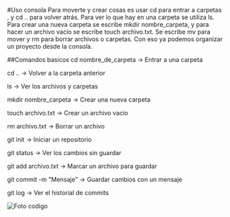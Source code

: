 #Uso consola
Para moverte y crear cosas es usar cd para entrar a carpetas , y cd .. para volver atrás. Para ver lo que hay en una carpeta se utiliza ls. Para crear una nueva carpeta se escribe mkdir nombre_carpeta, y para hacer un archivo vacío se escribe touch archivo.txt. Se escribe mv para mover y rm para borrar archivos o carpetas. Con eso ya podemos organizar un proyecto desde la consola.

##Comandos basicos
cd nombre_de_carpeta → Entrar a una carpeta

cd .. → Volver a la carpeta anterior

ls → Ver los archivos y carpetas 

mkdir nombre_carpeta → Crear una nueva carpeta

touch archivo.txt → Crear un archivo vacío

rm archivo.txt → Borrar un archivo

git init → Iniciar un repositorio

git status → Ver los cambios sin guardar

git add archivo.txt → Marcar un archivo para guardar

git commit -m "Mensaje" → Guardar cambios con un mensaje

git log → Ver el historial de commits

![Foto codigo](Uso_consola2.jpg)
